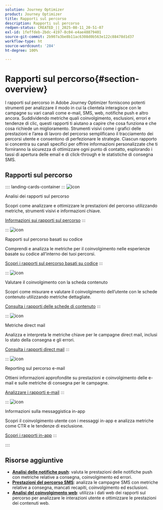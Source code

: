 ```yaml
---
solution: Journey Optimizer
product: Journey Optimizer
title: Rapporti sul percorso
description: Rapporti sul percorso
redpen-status: CREATED_||_2025-08-11_20-51-07
exl-id: 1feffdeb-2bdc-4197-8c04-e4ae48879401
source-git-commit: 2b907a3be8b11ac6308d0b563e122c88478d1d37
workflow-type: ht
source-wordcount: '284'
ht-degree: 100%

---
```


# Rapporti sul percorso{#section-overview}

I rapporti sul percorso in Adobe Journey Optimizer forniscono potenti strumenti per analizzare il modo in cui la clientela interagisce con le campagne su vari canali come e-mail, SMS, web, notifiche push e altro ancora. Suddividendo metriche quali coinvolgimento, esclusioni, errori e tendenze di clic, questi rapporti ti aiutano a capire che cosa funziona e che cosa richiede un miglioramento. Strumenti visivi come i grafici delle prestazioni e l’area di lavoro del percorso semplificano il tracciamento dei percorsi utente e consentono di perfezionare le strategie. Ciascun rapporto si concentra su canali specifici per offrire informazioni personalizzate che ti forniranno la sicurezza di ottimizzare ogni punto di contatto, esplorando i tassi di apertura delle email e di click-through e le statistiche di consegna SMS.

## Rapporti sul percorso

:::: landing-cards-container
:::
![icon](https://cdn.experienceleague.adobe.com/icons/chart-line.svg)

Analisi dei rapporti sul percorso

Scopri come analizzare e ottimizzare le prestazioni del percorso utilizzando metriche, strumenti visivi e informazioni chiave.

[Informazioni sui rapporti sul percorso](../using/reports/journey-global-report-cja.md)
:::

:::
![icon](https://cdn.experienceleague.adobe.com/icons/code-branch.svg)

Rapporti sul percorso basati su codice

Comprendi e analizza le metriche per il coinvolgimento nelle esperienze basate su codice all’interno dei tuoi percorsi.

[Scopri i rapporti sul percorso basati su codice](../using/reports/journey-global-report-cja-code.md)
:::

:::
![icon](https://cdn.experienceleague.adobe.com/icons/puzzle-piece.svg)

Valutare il coinvolgimento con la scheda contenuto

Scopri come misurare e valutare il coinvolgimento dell’utente con le schede contenuto utilizzando metriche dettagliate.

[Consulta i rapporti delle schede di contenuto](../using/reports/journey-global-report-cja-content.md)
:::

:::
![icon](https://cdn.experienceleague.adobe.com/icons/envelope.svg)

Metriche direct mail

Analizza e interpreta le metriche chiave per le campagne direct mail, inclusi lo stato della consegna e gli errori.

[Consulta i rapporti direct mail](../using/reports/journey-global-report-cja-direct.md)
:::

:::
![icon](https://cdn.experienceleague.adobe.com/icons/envelope-open.svg)

Reporting sul percorso e-mail

Ottieni informazioni approfondite su prestazioni e coinvolgimento delle e-mail e sulle metriche di consegna per le campagne.

[Analizzare i rapporti e-mail](../using/reports/journey-global-report-cja-email.md)
:::

:::
![icon](https://cdn.experienceleague.adobe.com/icons/mobile.svg)

Informazioni sulla messaggistica in-app

Scopri il coinvolgimento utente con i messaggi in-app e analizza metriche come CTR e le tendenze di esclusione.

[Scopri i rapporti in-app](../using/reports/journey-global-report-cja-inapp.md)
:::

::::


## Risorse aggiuntive

- **[Analisi delle notifiche push](../using/reports/journey-global-report-cja-push.md)**: valuta le prestazioni delle notifiche push con metriche relative a consegna, coinvolgimento ed errori.
- **[Prestazioni del percorso SMS](../using/reports/journey-global-report-cja-sms.md)**: analizza le campagne SMS con metriche relative a consegna, mancati recapiti, coinvolgimento ed esclusioni.
- **[Analisi del coinvolgimento web](../using/reports/journey-global-report-cja-web.md)**: utilizza i dati web dei rapporti sul percorso per analizzare le interazioni utente e ottimizzare le prestazioni dei contenuti web.
